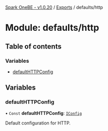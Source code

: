 [Spark OneBE - v1.0.20](../README.md) / [Exports](../modules.md) / defaults/http

# Module: defaults/http

## Table of contents

### Variables

- [defaultHTTPConfig](defaults_http.md#defaulthttpconfig)

## Variables

### defaultHTTPConfig

• `Const` **defaultHTTPConfig**: [`IConfig`](../interfaces/System_IConfig.IConfig.md)

Default configuration for HTTP.
